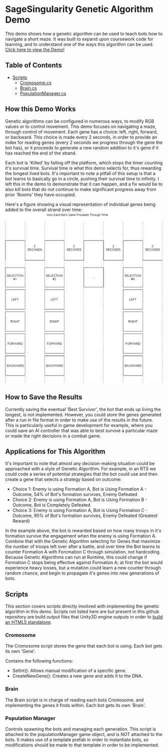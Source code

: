 # SageSingularity Genetic Algorithm Demo
This demo shows how a genetic algorithm can be used to teach bots how to navigate a short maze. It was built to expand upon coursework code for learning, and to understand one of the ways this algorithm can be used. [Click here to view the Demo!](https://sagesingularity.github.io/UnityGeneticAlgorithm_Movement/)

## Table of Contents
 - [Scripts](#scripts)
   - [Cromosome.cs](#cromosome)
   - [Brain.cs](#brain)
   - [PopulationManager.cs](#population-manager)

## How this Demo Works
Genetic algorithms can be configured in numerous ways, to modify RGB values or to control movement. This demo focuses on navigating a maze, through control of movement. Each gene has a choice: left, right, forward, or backward. This choice is made every 2 seconds, in order to provide an index for reading genes (every 2 seconds we progress through the gene the bot has), or it proceeds to generate a new random addition to it's gene if it has reached the end of the strand.

Each bot is 'Killed' by falling off the platform, which stops the timer counting it's survival time. Survival time is what this demo selects for, thus rewarding the longest lived bots. It's important to note a pitfall of this setup is that a bot learns to basically go in a circle, pushing their survival time to infinity. I left this in the demo to demonstrate that it can happen, and a fix would be to also kill bots that do not continue to make significant progress away from prior 'Rooms' they have occupied.

Here's a figure showing a visual representation of individual genes being added to the overall strand over time:
![](GeneTimingDiagram.jpg?raw=true)

## How to Save the Results
Currently saving the eventual 'Best Survivor', the bot that ends up living the longest, is not implemented. However, you could store the genes generated after a run in file format in order to make use of the results in the future. This is particularly useful in game development for example, where you could save an AI controller that was able to best survive a particular maze or made the right decisions in a combat game.

## Applications for This Algorithm
It's important to note that almost any decision-making situation could be approached with a style of Genetic Algorithm. For example, in an RTS we could code a series of potential strategies that the bot could use and then create a gene that selects a strategy based on outcome:

 - Choice 1: Enemy is using Formation A, Bot is Using Formation A - Outcome, 54% of Bot's formation survives, Enemy Defeated
 - Choice 2: Enemy is using Formation A, Bot is Using Formation B - Outcome, Bot is Completely Defeated
 - Choice 3: Enemy is using Formation A, Bot is Using Formation C - Outcome, 95% of Bot's formation survives, Enemy Defeated (Greatest Reward)
 
In the example above, the bot is rewarded based on how many troops in it's formation survive the engagement when the enemy is using Formation A. Combine that with the Genetic Algorithm selecting for Genes that maximize the number of troops left over after a battle, and over time the Bot learns to counter Formation A with Forcmation C through simulation, not hardcoding. Because Genetic Algorithms can run at Runtime, this could change if Formation C stops being effective against Formation A; at first the bot would experience heavy losses, but a mutation could learn a new counter through random chance, and begin to propagate it's genes into new generations of bots.

## Scripts
This section covers scripts directly involved with implementing the genetic algorithm in this demo. Scripts not listed here are but present in this github repository are build output files that Unity3D engine outputs in order to [build an HTML5 standalone](https://docs.unity3d.com/Manual/webgl-gettingstarted.html).

### Cromosome
The Cromosome script stores the gene that each bot is using. Each bot gets its own 'Gene'.

Contains the following functions:
 - SetInt(): Allows manual modification of a specific gene. 
 - CreateNewGene(): Creates a new gene and adds it to the DNA.

### Brain
The Brain script is in charge of reading each bots Cromosome, and implementing the genes it finds within. Each bot gets its own 'Brain'.

### Population Manager
Controls spawning the bots and managing each generation. This script is attached to the populationManager game object, and is NOT attached to the bots. It makes use of a template prefab in order to instantiate bots, so modifications should be made to that template in order to be implemented.
